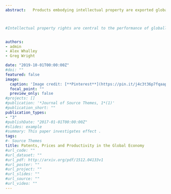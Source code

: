 ```yaml
---
abstract:   Products embodying intellectual property are exported globally, yet intellectual property regulations remain national.  When firms face product adjustment costs, intellectual property regulatory decisions can have effects on prices and productivity in other markets and across all the firms’ products.  We study how Taiwanese firms respond to the loss of intellectual property protection in the Unites States.  Using highly detailed firm-product-level data from 2000 to 2014 to estimate product level prices and productivity, we find three results.  First, the loss of a patent invalidity case in the United States reduces product level export quantities, increases product level prices in export markets, but reduces product level productivity.  Second, the loss of a patent invalidity case in the United States reduces product level domestic quantity, increases product level prices in domestic markets, and also reduces product level productivity.   Third, the prices of other products in both domestic and export markets fall. Intellectual property embodied in marquee products can propagate intellectual property decisions across markets and products.  



#Intellectual property rights are central to the performance of globally competitive firms #and play a key role in international trade agreements. Yet, we know relatively little #about how export destination IP policies affect domestic firms and consumers.  We examine #how obtaining a United States patent affects the performance of Taiwanese firms. To #achieve casual estimates, our research design exploits the random assignment of US patent #applications to examiners who apply different levels of stringency.  We document three # #results.  First, obtaining a US patent leads to an increase in the number of products that #the firm sells in both domestic and foreign markets.  Second, we find some evidence that #US patents increase firm price indices and markups.  Third, the effects of a product #patent are larger than for a process patent.  


authors:
- admin
- Alex Whalley
- Greg Wright

date: "2019-10-01T00:00:00Z"
#doi: ""
featured: false
image:
  caption: 'Image credit: [**Pinterest**](https://pin.it/j4c3t36p7fqaap)'
  focal_point: ""
  preview_only: false
#projects: []
#publication: '*Journal of Source Themes, 1*(1)'
#publication_short: ""
publication_types:
- "3"
#publishDate: "2017-01-01T00:00:00Z"
#slides: example
#summary: This paper investigates effect .
tags:
#- Source Themes
title: Patents, Prices and Productivity in the Global Economy
#url_code: ""
#url_dataset: ""
#url_pdf: http://arxiv.org/pdf/1512.04133v1
#url_poster: ""
#url_project: ""
#url_slides: ""
#url_source: ""
#url_video: ""
---
```





